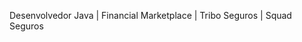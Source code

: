 Desenvolvedor Java | Financial Marketplace | Tribo Seguros | Squad Seguros

<!---
JordanNegreiros/JordanNegreiros is a ✨ special ✨ repository because its `README.md` (this file) appears on your GitHub profile.
You can click the Preview link to take a look at your changes.
--->
